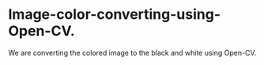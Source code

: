 # Image-color-converting-using-Open-CV.
We are converting the colored image to the black and white using Open-CV.
